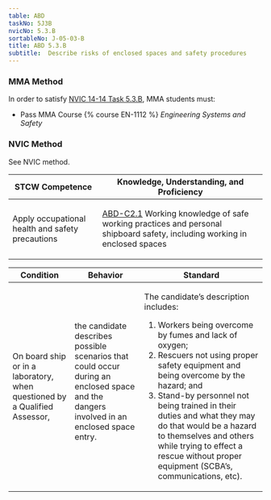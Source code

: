 ```yaml
---
table: ABD
taskNo: 5J3B
nvicNo: 5.3.B 
sortableNo: J-05-03-B
title: ABD 5.3.B 
subtitle:  Describe risks of enclosed spaces and safety procedures
---
```



### MMA Method

In order to satisfy  [NVIC 14-14  Task  5.3.B]({{site.baseurl}}/assets/images/nvic-14-14.pdf), MMA students must:

* Pass MMA Course {% course EN-1112 %}  *Engineering Systems and Safety*


### NVIC Method

<a onclick="togglevisibility('nvic_methods')" >See NVIC method.</a>

<div id='nvic_methods' class='hide'>

<table>
<thead>
<tr>
<th class='forty'> STCW Competence </th>
<th class='sixty'> Knowledge, Understanding, and Proficiency </th>
</tr>
</thead>




<tbody>
<tr><td markdown='1'>

Apply occupational health and safety precautions

</td><td markdown='1'>

[ABD-C2.1]({{site.baseurl}}/tables/25.html#ABD-C2.1) Working knowledge of safe working practices and personal shipboard safety, including working in enclosed spaces

</td></tr>


</tbody>
</table>


<table>
<thead>
<tr><th class='twenty'>  Condition </th><th class='twenty'> Behavior </th><th  class='sixty'>Standard </th></tr>
</thead>
<tbody >



<tr><td markdown='1'>

On board ship or in a laboratory, when questioned by a Qualified Assessor,

</td><td markdown='1'>

the candidate describes possible scenarios that could occur during an enclosed space and the dangers involved in an enclosed space entry.

<br>

<div class="tooltip">
<span class="tooltiptext">
</span>
</div>


</td><td markdown='1'>

The candidate’s description includes:

1. Workers being overcome by fumes and lack of oxygen;
2. Rescuers not using proper safety equipment and being overcome by the hazard; and
3. Stand-by personnel not being trained in their duties and what they may do that would be a hazard to themselves and others while trying to effect a rescue without proper equipment (SCBA’s, communications, etc). 

</td></tr>
</tbody>
</table>
</div>
